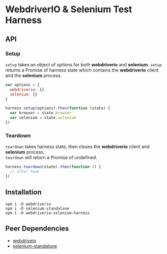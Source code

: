 # WebdriverIO & Selenium Test Harness

## API

### Setup

`setup` takes an object of options for both **webdriverio** and **selenium**. `setup` returns a Promise of harness state which contains the **webdriverio** client and the **selenium** process.

```javascript
var options = {
  webdriverio: {}
  selenium: {}
}

harness.setup(options).then(function (state) {
  var browser = state.browser
  var selenium = state.selenium
})

```

### Teardown

`teardown` takes harness state, then closes the **webdriverio** client and **selenium** process.  
`teardown` will return a Promise of undefined.

```javascript
harness.teardown(state).then(function () {
  // after hook
})
```

## Installation

```shell
npm i -D webdriverio
npm i -D selenium-standalone
npm i -D webdriverio-selenium-harness
```

## Peer Dependencies

* [webdriveio](https://www.npmjs.com/package/webdriverio)
* [selenium-standalone](https://www.npmjs.com/package/selenium-standalone)
